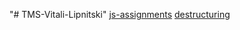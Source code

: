 "# TMS-Vitali-Lipnitski" 
[js-assignments](https://github.com/Vetal-Lip/js-assignments)
[destructuring](https://github.com/Vetal-Lip/destructuring.git)
